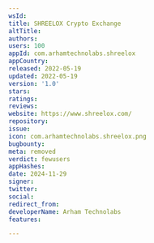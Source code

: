 ```yaml
---
wsId: 
title: SHREELOX Crypto Exchange
altTitle: 
authors: 
users: 100
appId: com.arhamtechnolabs.shreelox
appCountry: 
released: 2022-05-19
updated: 2022-05-19
version: '1.0'
stars: 
ratings: 
reviews: 
website: https://www.shreelox.com/
repository: 
issue: 
icon: com.arhamtechnolabs.shreelox.png
bugbounty: 
meta: removed
verdict: fewusers
appHashes: 
date: 2024-11-29
signer: 
twitter: 
social: 
redirect_from: 
developerName: Arham Technolabs
features: 

---
```


